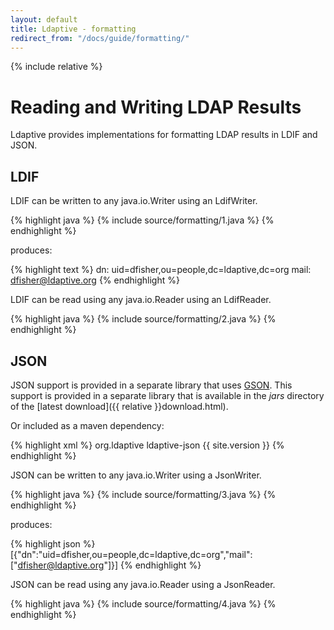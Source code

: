 ```yaml
---
layout: default
title: Ldaptive - formatting
redirect_from: "/docs/guide/formatting/"
---
```


{% include relative %}

# Reading and Writing LDAP Results

Ldaptive provides implementations for formatting LDAP results in LDIF and JSON.

## LDIF

LDIF can be written to any java.io.Writer using an LdifWriter.

{% highlight java %}
{% include source/formatting/1.java %}
{% endhighlight %}

produces:

{% highlight text %}
dn: uid=dfisher,ou=people,dc=ldaptive,dc=org
mail: dfisher@ldaptive.org
{% endhighlight %}

LDIF can be read using any java.io.Reader using an LdifReader.

{% highlight java %}
{% include source/formatting/2.java %}
{% endhighlight %}

## JSON

JSON support is provided in a separate library that uses [GSON](https://github.com/google/gson). This support is provided in a separate library that is available in the _jars_ directory of the [latest download]({{ relative }}download.html).

Or included as a maven dependency:

{% highlight xml %}
<dependencies>
  <dependency>
    <groupId>org.ldaptive</groupId>
    <artifactId>ldaptive-json</artifactId>
    <version>{{ site.version }}</version>
  </dependency>
</dependencies>
{% endhighlight %}

JSON can be written to any java.io.Writer using a JsonWriter.

{% highlight java %}
{% include source/formatting/3.java %}
{% endhighlight %}

produces:

{% highlight json %}
[{"dn":"uid=dfisher,ou=people,dc=ldaptive,dc=org","mail":["dfisher@ldaptive.org"]}]
{% endhighlight %}

JSON can be read using any java.io.Reader using a JsonReader.

{% highlight java %}
{% include source/formatting/4.java %}
{% endhighlight %}
